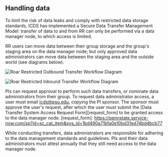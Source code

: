 ## Handling data 

To limit the risk of data leaks
and comply with restricted data storage standards,
ICDS has implemented a Secure Data Transfer Management Model:
transfer of data to and from RR 
can only be performed via a data manager node,
to which access is limited.

RR users can move data between their group storage 
and the group's staging area on the data manager node;
but only approved data administrators can move data
between the staging area and the outside world
(see diagrams below).

![Roar Restricted Outbound Transfer Workflow Diagram](img/RROutboundTransfer.png)

![Roar Restricted Inbound Transfer Workflow Diagram](img/RRInboundTransfer.png)

PIs can request approval to perform such data transfers,
or nominate data administrators from their group.
To request data administrator access,
a user must email <icds@psu.edu>, copying the PI sponsor.
The sponsor must approve the user's request,
after which the user must submit the 
[Data Transfer System Access Request Form][request_form]
to be granted access to the data manager node.
[request_form]: https://pennstate.service-now.com/sp?id=sc_cat_item&sys_id=1bd490a71bfa0e10bd31ed74bd4bcb77 

While conducting transfers, data administrators are responsible 
for adhering to the data management standards and guidelines.
PIs and their data administrators must attest annually 
that they still need access to the data manager node.
